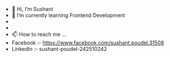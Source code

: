- 👋 Hi, I’m Sushant
- 🌱 I’m currently learning Frontend Development
-
- 
- 📫 How to reach me ...
- Facebook :-  https://www.facebook.com/sushant.poudel.31508
- LinkedIn :- sushant-poudel-242510242
<!---
sushantpoudel58/sushantpoudel58 is a ✨ special ✨ repository because its `README.md` (this file) appears on your GitHub profile.
You can click the Preview link to take a look at your changes.
--->
